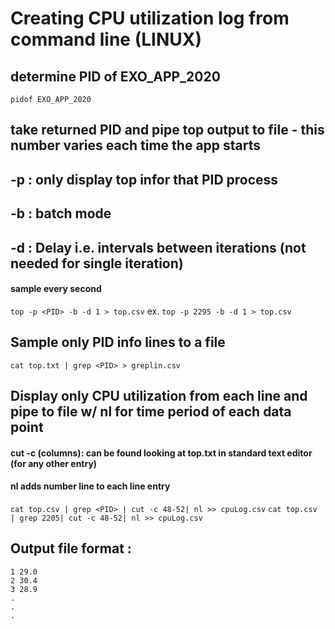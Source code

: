# Creating CPU utilization log from command line (LINUX)

## determine PID of EXO_APP_2020

`pidof EXO_APP_2020`

## take returned PID and pipe top output to file - this number varies each time the app starts

## -p : only display top infor that PID process

## -b : batch mode

## -d : Delay i.e. intervals between iterations (not needed for single iteration)

#### sample every second

`top -p <PID> -b -d 1 > top.csv`
ex.
`top -p 2295 -b -d 1 > top.csv`

## Sample only PID info lines to a file

`cat top.txt | grep <PID> > greplin.csv`

## Display only CPU utilization from each line and pipe to file w/ nl for time period of each data point

#### cut -c (columns): can be found looking at top.txt in standard text editor (for any other entry)

#### nl adds number line to each line entry

`cat top.csv | grep <PID> | cut -c 48-52| nl >> cpuLog.csv`
`cat top.csv | grep 2205| cut -c 48-52| nl >> cpuLog.csv`

## Output file format :

```
1 29.0
2 30.4
3 28.9
.
.
.
```
